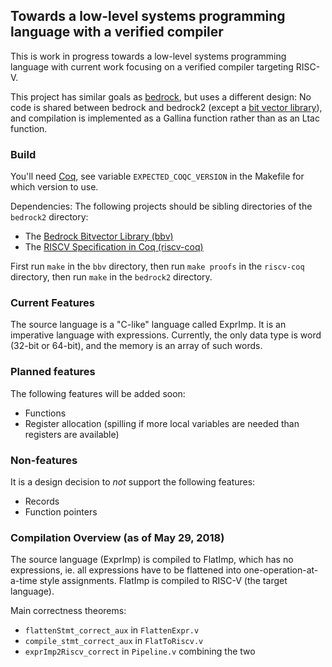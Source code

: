 ## Towards a low-level systems programming language with a verified compiler

This is work in progress towards a low-level systems programming language with current work focusing on a verified compiler targeting RISC-V.

This project has similar goals as [bedrock](https://github.com/mit-plv/bedrock), but uses a different design:
No code is shared between bedrock and bedrock2 (except a [bit vector library](https://github.mit.edu/plv/bbv/)), and compilation is implemented as a Gallina function rather than as an Ltac function.


### Build

You'll need [Coq](https://coq.inria.fr/), see variable `EXPECTED_COQC_VERSION` in the Makefile for which version to use.

Dependencies: The following projects should be sibling directories of the `bedrock2` directory:
*    The [Bedrock Bitvector Library (bbv)](https://github.mit.edu/plv/bbv/)
*    The [RISCV Specification in Coq (riscv-coq)](https://github.com/samuelgruetter/riscv-coq)

First run `make` in the `bbv` directory, then run `make proofs` in the `riscv-coq` directory, then run `make` in the `bedrock2` directory.


### Current Features

The source language is a "C-like" language called ExprImp. It is an imperative language with expressions.
Currently, the only data type is word (32-bit or 64-bit), and the memory is an array of such words.


### Planned features

The following features will be added soon:
*    Functions
*    Register allocation (spilling if more local variables are needed than registers are available)


### Non-features

It is a design decision to *not* support the following features:
*    Records
*    Function pointers


### Compilation Overview (as of May 29, 2018)

The source language (ExprImp) is compiled to FlatImp, which has no expressions, ie. all expressions have to be flattened into one-operation-at-a-time style assignments.
FlatImp is compiled to RISC-V (the target language).

Main correctness theorems:

*   `flattenStmt_correct_aux` in `FlattenExpr.v`
*   `compile_stmt_correct_aux` in `FlatToRiscv.v`
*   `exprImp2Riscv_correct` in `Pipeline.v` combining the two


